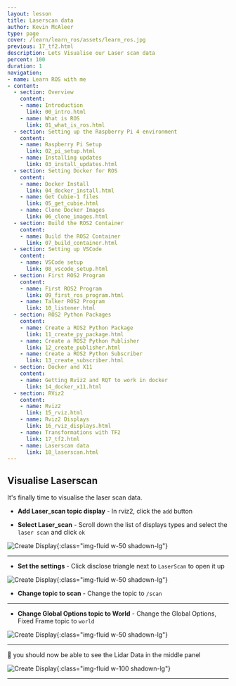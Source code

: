 ```yaml
---
layout: lesson
title: Laserscan data
author: Kevin McAleer
type: page
cover: /learn/learn_ros/assets/learn_ros.jpg
previous: 17_tf2.html
description: Lets Visualise our Laser scan data
percent: 100
duration: 1
navigation:
- name: Learn ROS with me
- content:
  - section: Overview
    content:
    - name: Introduction
      link: 00_intro.html
    - name: What is ROS
      link: 01_what_is_ros.html
  - section: Setting up the Raspberry Pi 4 environment
    content:
    - name: Raspberry Pi Setup
      link: 02_pi_setup.html
    - name: Installing updates
      link: 03_install_updates.html
  - section: Setting Docker for ROS
    content:
    - name: Docker Install
      link: 04_docker_install.html
    - name: Get Cubie-1 files
      link: 05_get_cubie.html
    - name: Clone Docker Images
      link: 06_clone_images.html
  - section: Build the ROS2 Container
    content:
    - name: Build the ROS2 Container
      link: 07_build_container.html
  - section: Setting up VSCode
    content:
    - name: VSCode setup
      link: 08_vscode_setup.html
  - section: First ROS2 Program
    content:
    - name: First ROS2 Program
      link: 09_first_ros_program.html
    - name: Talker ROS2 Program
      link: 10_listener.html
  - section: ROS2 Python Packages
    content:
    - name: Create a ROS2 Python Package
      link: 11_create_py_package.html
    - name: Create a ROS2 Python Publisher
      link: 12_create_publisher.html
    - name: Create a ROS2 Python Subscriber
      link: 13_create_subscriber.html
  - section: Docker and X11
    content:
    - name: Getting Rviz2 and RQT to work in docker
      link: 14_docker_x11.html
  - section: RViz2
    content:
    - name: Rviz2
      link: 15_rviz.html
    - name: Rviz2 Displays
      link: 16_rviz_displays.html
    - name: Transformations with TF2
      link: 17_tf2.html
    - name: Laserscan data
      link: 18_laserscan.html
---
```



## Visualise Laserscan

It's finally time to visualise the laser scan data.

* **Add Laser_scan topic display** - In rviz2, click the `add` button

* **Select Laser_scan** - Scroll down the list of displays types and select the `laser scan` and click `ok`

![Create Display](assets/rviz04.png){:class="img-fluid w-50 shadown-lg"}

---

* **Set the settings** - Click disclose triangle next to `LaserScan` to open it up

![Create Display](assets/rviz05.png){:class="img-fluid w-50 shadown-lg"}

* **Change topic to scan** - Change the topic to `/scan`

---

* **Change Global Options topic to World** - Change the Global Options, Fixed Frame topic to `world`

![Create Display](assets/rviz06.png){:class="img-fluid w-50 shadown-lg"}

---

🥳 you should now be able to see the Lidar Data in the middle panel

![Create Display](assets/rviz2.jpg){:class="img-fluid w-100 shadown-lg"}

---
